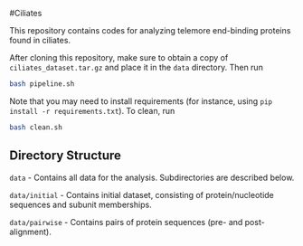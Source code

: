 #Ciliates

This repository contains codes for analyzing telemore end-binding proteins found in ciliates.

After cloning this repository, make sure to obtain a copy of `ciliates_dataset.tar.gz` and place it in the `data` directory. Then run

```sh
bash pipeline.sh
```

Note that you may need to install requirements (for instance, using `pip install -r requirements.txt`). To clean, run

```sh
bash clean.sh
```

## Directory Structure

`data` - Contains all data for the analysis. Subdirectories are described below.

`data/initial` - Contains initial dataset, consisting of protein/nucleotide sequences and subunit memberships.

`data/pairwise` - Contains pairs of protein sequences (pre- and post-alignment).